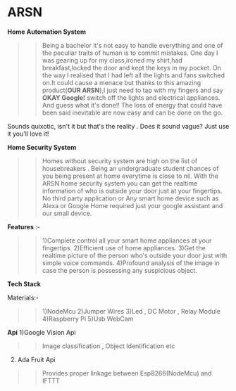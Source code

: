 # ARSN
**Home Automation System**
>>Being a bachelor it's not easy to handle everything and one of the peculiar traits of human is to commit mistakes.
One day I was gearing up for my class,ironed my shirt,had breakfast,locked the door and kept the keys in my pocket.
On the way I realised that I had left all the lights and fans switched on.It could cause a menace but thanks to this amazing product(**OUR ARSN**),I just need to tap with my fingers and say **OKAY Google!** switch off the lights and electrical appliances. And guess what it's done!! The loss of energy that could have been said inevitable are now easy and can be done on the go.

Sounds quixotic, isn't it but that's the reality . Does it sound vague? Just use it you'll love it!

**Home Security System**
>>Homes without security system are high on the list of housebreakers . Being an undergraduate student chances of you being present at home everytime is close to nil. With the ARSN home security system you can get the realtime information of who is outside your door just at your fingertips. No third party application or Any smart home device such as Alexa or Google Home required just your google assistant and our small device.

**Features** :-

>>1)Complete control all your smart home appliances at your fingertips.
>>2)Efficient use of home appliances.
>>3)Get the realtime picture of the person who's outside your door just with simple voice commands.
>>4)Profound analysis of the image in case the person is possessing any suspicious object.

**Tech Stack**

Materials:-
>>1)NodeMcu
>>2)Jumper Wires
>>3)Led , DC Motor , Relay Module
>>4)Raspberry Pi
>>5)Usb WebCam

**Api**
1)Google Vision Api
  >> Image classification , Object Identification etc
 2) Ada Fruit Api
  >> Provides proper linkage between Esp8266(NodeMcu) and IFTTT
  
 

